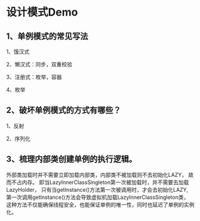 # 设计模式Demo

## 1、单例模式的常见写法

1、饿汉式

2、懒汉式：同步，双重校验

3、注册式：枚举，容器

4、枚举

## 2、破坏单例模式的方式有哪些？

1、反射

2、序列化

## 3、梳理内部类创建单例的执行逻辑。

外部类加载时并不需要立即加载内部类，内部类不被加载则不去初始化LAZY，
故而不占内存。
即当LazyInnerClassSingleton第一次被加载时，并不需要去加载LazyHolder，
只有当getInstance()方法第一次被调用时，才会去初始化LAZY,\
第一次调用getInstance()方法会导致虚拟机加载LazyInnerClassSingleton类，
这种方法不仅能确保线程安全，也能保证单例的唯一性，同时也延迟了单例的实例化。